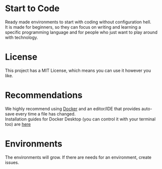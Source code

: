 # Start to Code
Ready made environments to start with coding without configuration hell.  
It is made for beginners, so they can focus on writing and learning a specific programming language and for people who just want to play around with technology.

# License
This project has a MIT License, which means you can use it however you like.

# Recommendations
We highly recommend using [Docker](https://www.docker.com/) and an editor/IDE that provides auto-save every time a file has changed.  
Installation guides for Docker Desktop (you can control it with your terminal too) are [here](https://www.docker.com/products/docker-desktop/)

# Environments
The environments will grow. If there are needs for an environment, create issues.

